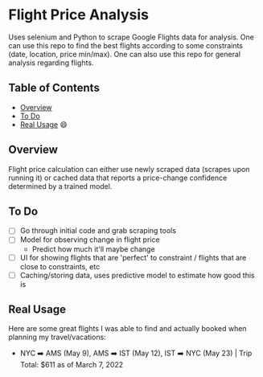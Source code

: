 # Flight Price Analysis

Uses selenium and Python to scrape Google Flights data for analysis. One can use this repo to find the best flights according to some constraints (date, location, price min/max). One can also use this repo for general analysis regarding flights.

## Table of Contents
- [Overview](#Overview)
- [To Do](#to-do)
- [Real Usage](#real-usage) 😄


## Overview

Flight price calculation can either use newly scraped data (scrapes upon running it) or cached data that reports a price-change confidence determined by a trained model.


## To Do

- [ ] Go through initial code and grab scraping tools
- [ ] Model for observing change in flight price
	- Predict how much it'll maybe change
- [ ] UI for showing flights that are 'perfect' to constraint / flights that are close to constraints, etc
- [ ] Caching/storing data, uses predictive model to estimate how good this is

## Real Usage

Here are some great flights I was able to find and actually booked when planning my travel/vacations:

- NYC ➡️ AMS (May 9), AMS ➡️ IST (May 12), IST ➡️ NYC (May 23) | Trip Total: $611 as of March 7, 2022
